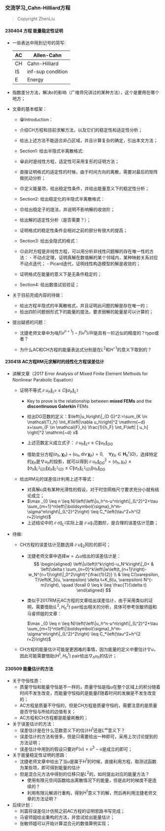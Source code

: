 ### 交流学习_Cahn-Hilliard方程

> Copyright ZhenLiu



#### 230404 方程 能量稳定性证明

- 一些表达中用到记号的简写:

  | AC   | Allen-Cahn        |
  | ---- | ----------------- |
  | CH   | Cahn-Hilliard     |
  | IS   | inf-sup condition |
  | E    | Energy            |

- 指数差分方法，解决$\varepsilon$的影响（广维师兄讲过的某种方法），这个是要用在哪个地方；

- 文章的基本框架：

  -  😁Introduction： 
    -  介绍CH方程和目前求解方法，以及它们的稳定性和适定性分析；
    -  给出上述方法不能适合非凸区域，并且计算复杂的确定，引出本文方法；

  -  Section1: 给出半隐式半离散格式:
    -  😁此时是线性方程，适定性可采用复形的证明方法；
    -  直接证明格式的适定性的时候，由于时间方向的离散，需要对最后的矩阵做扰动分析；
    -  😞定义能量项，给出稳定性条件，并给出能量意义下的稳定性分析；

  -  Section2: 给出稳定化的半隐式半离散格式：
    -  😞给出稳定子的提法，并说明不影响解的收敛阶；
    -  给出解的适定性分析（是否需要？）；
    -  证明格式的稳定性条件会相对之前的部分有很大的提高；

  -  Section3: 给出全隐式的格式：
    -  ☹️此时方程是非线性方程，可以用分析非线性问题解的存在唯一性的方法：
      - 不动点定理，证明真解在数值解的某个邻域内，某种映射关系对应不动点迭代；
      - Picard迭代，证明线性构造模型的解是收敛的；
    -  证明格式在能量的意义下是无条件稳定的；

  -  Section4: 给出数值试验验证；

- 关于目前完成内容的待做：

  -  给出方程半隐式的半离散格式，并且证明此问题的解是存在唯一的；
  -  给出四阶问题弱形式下的能量的提法，要求弱解的能量是可以计算的；

- 提出疑惑的问题：

  - 沈捷老师文章中为啥$f(u^{n+1})-f(u^{n})/\delta t$是具有一阶近似的精度的？typo或者？

  - 为什么AC和CH方程的能量表达式分别是在$L^{2}$和$H^{-1}$的意义下取到的？

    



#### 230418 AC方程RM元求解时的线性化方程误差估计

- 讲解文章（2017 Error Analysis of Mixed Finite Element Methods for Nonlinear Parabolic Equation）

  - 证明不等式$\|u_{h}\|_{L^{p}} \leq C \| \sigma_{h}\|_{L^{2}}$

    - Key to prove is the relationship between **mixed FEMs** and the **discontinuous Galerkin** FEMs
    - 给出DG范数的定义：$\left\|u_h\right\|_{D G}^2:=\sum_{K \in \mathcal{T}_h} \int_K\left|\nabla u_h\right|^2 \mathrm{~d} x+\sum_{F \in \mathcal{F}_h} \frac{1}{h_F} \int_F\left| [ u_h] \right|^2 \mathrm{~d} x$

    - 上述范数定义成立式子：$\left\|u_h\right\|_{L^p} \leq C\left\|u_h\right\|_{D G}$
    - 借助变分方程$\left(\sigma_h, \boldsymbol{\chi}_h\right)+\left(u_h, \operatorname{div} \boldsymbol{\chi}_h\right)=0, \quad \forall \chi_h \in \mathbf{H}_h^r(\Omega)$，选择特定的$\chi_{h}$是$\nabla u_{h}$的投影，就可以得到$\left\|u_h\right\|_{D G}^2=\left(\sigma_h, \chi_h\right) \leq\left\|\sigma_h\right\|_{L^2(\Omega)}\left\|\chi_h\right\|_{L^2(\Omega)} \leq C\left\|\sigma_h\right\|_{L^2(\Omega)}\left\|u_h\right\|_{D G}$

  - 给出RM元的误差估计利用上述不等式：

    - 对真解$u$具有某种光滑性的假设，对于时空网格尺寸要求充分小就有结论成立；
    - $\max _{0 \leq n \leq N}\left(\left\|u_h^n-u^n\right\|_{L^2}^2+\tau \sum_{m=1}^n\left\|\boldsymbol{\sigma}_h^m-\sigma^m\right\|_{L^2}^2\right) \leq C_*\left(\tau^2+h^{2 r+2}\right)$
    - 上述结论中的$\| \sigma\|_{L^{2}}$实际上是$\|u\|_{1}$范数阶，是合理的误差估计范数；

- 待做:

  - CH方程的误差估计范数选择$\|u\|_{2}$同阶的即可；

    - 沈捷老师文章中选择$w=\triangle u$给出的误差估计是：
      $$
      \begin{aligned}
      \left\|u\left(t^k\right)-u_N^k\right\|_0+ & \left(\delta t \sum_{n=0}^k\left\|w\left(t_{n+1}\right)-w_N^{n+1}\right\|_0^2\right)^{\frac{1}{2}} \\
      & \leq C(\varepsilon, T)\left(K_5(u, \varepsilon) \delta t+K_6(u, \varepsilon) N^{-m}\right), \quad \forall 0 \leq k \leq \frac{T}{\delta t}
      \end{aligned}
      $$

    - 类似于2017RM元AC方程的文章给出误差估计，由于采用类似的证明，需要借助$(L^{2},H_{h}^{2})$ pair给出相关的分析，具体可参考张敏师姐和马睿师姐的文章：

      $\max _{0 \leq n \leq N}\left(\left\|u_h^n-u^n\right\|_{L^2}^2+\tau \sum_{m=1}^n\left\|\boldsymbol{\sigma}_h^m-\sigma^m\right\|_{L^2}^2\right) \leq C_*\left(\tau^2+h^{2 r+2}\right)$

  - CH方程的能量估计可能是更困难的事情，因为能量的定义中要估计$\nabla u$，因此可能需要借助$(H^{1},H^{1}_{h})$ pair给出$\nabla_{h} u_{h}$的估计；



#### 230509 能量估计的方法

- 关于守恒性质：
  - 质量守恒和能量守恒是不一样的，质量守恒是指$u$在整个区域上的积分随着时间不发生改变，而能量守恒指的是能量$E$随着时间的发展是不发生改变的；
  - AC方程是质量不守恒的，但是CH方程是质量守恒的，需要注意的是质量是否守恒与所给的边值有关；
  - AC方程和CH方程都是能量耗散的；
- 关于误差估计的方法：
  - 误差估计是在什么范数意义下的估计$H^{1}$还是$L^{\infty}$意义下？
  - 误差估计的方法有很多，但是只需要给出一种即可，采用上次讨论提到的方法证明；
  - 误差估计中用到的假设只要对$F(u)=u^{3}-u$是成立的即可；
- 关于能量稳定性证明的思路：
  - 沈捷老师文章中给出了当$u$是属于$H^{1}$的时候，直接利用方程，取测试函数为某些项，即可得到能量的估计
  - 但是混合元方法中得到的位移只是$L^{2}$的，如何提出对应的能量方法？
    - 使用有限元空间函数给出离散情况下的能量，但是此时的梯度不是连续的？
    - 利用有限元解进行重构，得到$H^{1}$意义下的解，然后再利用沈捷老师文章的方法证明？
- 后续计划：                    
  - 刘震将误差估计仿照之前AC方程的证明思路书写完成；
  - 马睿师姐给出重构的方法，并尝试给出能量估计；
  - 张敏师姐可以开始计算混合元的数值算例实现；
